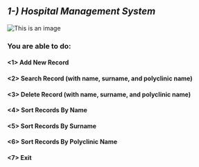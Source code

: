 ## *1-) Hospital Management System*
![This is an image](https://media.licdn.com/dms/image/C5612AQHXpElnKlgFTA/article-cover_image-shrink_600_2000/0/1631271495780?e=2147483647&v=beta&t=G-v2giaPyk2MRBprIyIvJ5voiKmuq89bEH9F-MhPYak)
### You are able to do:

#### <1> Add New Record

#### <2> Search Record (with name, surname, and polyclinic name)

#### <3> Delete Record (with name, surname, and polyclinic name)

#### <4> Sort Records By Name

#### <5> Sort Records By Surname

#### <6> Sort Records By Polyclinic Name

#### <7> Exit